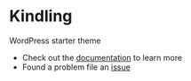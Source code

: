 # Kindling
WordPress starter theme

- Check out the [documentation](https://kindling.danholloran.me/) to learn more
- Found a problem file an [issue](https://gitlab.com/kindling/kindling/issues)
